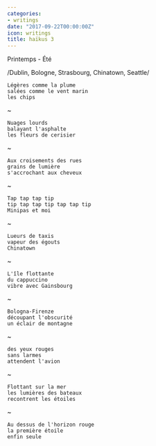 ```yaml
---
categories:
- writings
date: "2017-09-22T00:00:00Z"
icon: writings
title: haïkus 3
---
```


Printemps - Été

/Dublin, Bologne, Strasbourg, Chinatown, Seattle/

    Légères comme la plume
    salées comme le vent marin
    les chips

~

    Nuages lourds
    balayant l'asphalte
    les fleurs de cerisier

~

    Aux croisements des rues
    grains de lumière
    s'accrochant aux cheveux

~

    Tap tap tap tip
    tip tap tap tip tap tap tip
    Minipas et moi

~

    Lueurs de taxis
    vapeur des égouts
    Chinatown

~

    L'île flottante
    du cappuccino
    vibre avec Gainsbourg

~

    Bologna-Firenze
    découpant l'obscurité
    un éclair de montagne

~

    des yeux rouges
    sans larmes
    attendent l'avion

~

    Flottant sur la mer
    les lumières des bateaux
    recontrent les étoiles

~

    Au dessus de l'horizon rouge
    la première étoile
    enfin seule

